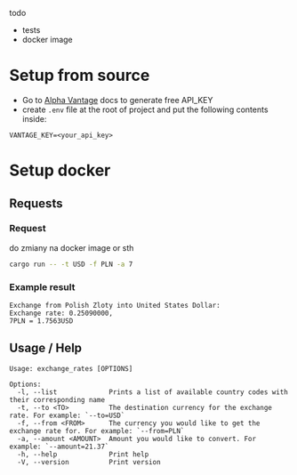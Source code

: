 todo

- tests
- docker image

# Setup from source

- Go to [Alpha Vantage](https://www.alphavantage.co/support/#api-key) docs to generate free API_KEY
- create `.env` file at the root of project and put the following contents inside:

```env
VANTAGE_KEY=<your_api_key>
```

# Setup docker

## Requests

### Request

do zmiany na docker image or sth

```sh
cargo run -- -t USD -f PLN -a 7
```

### Example result

```
Exchange from Polish Zloty into United States Dollar:
Exchange rate: 0.25090000,
7PLN = 1.7563USD
```

## Usage / Help

```
Usage: exchange_rates [OPTIONS]

Options:
  -l, --list             Prints a list of available country codes with their corresponding name
  -t, --to <TO>          The destination currency for the exchange rate. For example: `--to=USD`
  -f, --from <FROM>      The currency you would like to get the exchange rate for. For example: `--from=PLN`
  -a, --amount <AMOUNT>  Amount you would like to convert. For example: `--amount=21.37`
  -h, --help             Print help
  -V, --version          Print version
```
